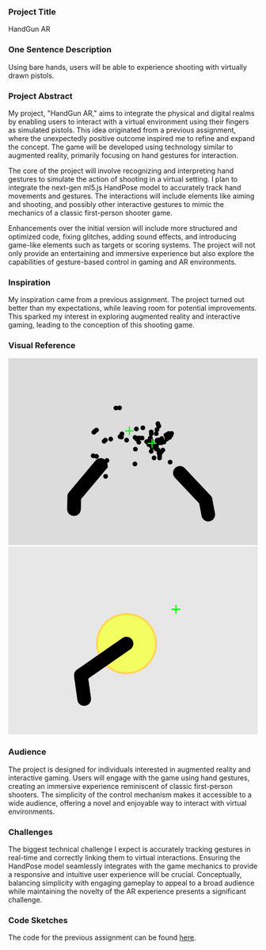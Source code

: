 ### Project Title

HandGun AR

### One Sentence Description

Using bare hands, users will be able to experience shooting with virtually drawn pistols.

### Project Abstract

My project, "HandGun AR," aims to integrate the physical and digital realms by enabling users to interact with a virtual environment using their fingers as simulated pistols. This idea originated from a previous assignment, where the unexpectedly positive outcome inspired me to refine and expand the concept. The game will be developed using technology similar to augmented reality, primarily focusing on hand gestures for interaction.

The core of the project will involve recognizing and interpreting hand gestures to simulate the action of shooting in a virtual setting. I plan to integrate the next-gen ml5.js HandPose model to accurately track hand movements and gestures. The interactions will include elements like aiming and shooting, and possibly other interactive gestures to mimic the mechanics of a classic first-person shooter game.

Enhancements over the initial version will include more structured and optimized code, fixing glitches, adding sound effects, and introducing game-like elements such as targets or scoring systems. The project will not only provide an entertaining and immersive experience but also explore the capabilities of gesture-based control in gaming and AR environments.

### Inspiration

My inspiration came from a previous assignment. The project turned out better than my expectations, while leaving room for potential improvements. This sparked my interest in exploring augmented reality and interactive gaming, leading to the conception of this shooting game.

### Visual Reference

<img src="./0.png" width="600px"/>
<img src="./1.png" width="600px"/>

### Audience

The project is designed for individuals interested in augmented reality and interactive gaming. Users will engage with the game using hand gestures, creating an immersive experience reminiscent of classic first-person shooters. The simplicity of the control mechanism makes it accessible to a wide audience, offering a novel and enjoyable way to interact with virtual environments.

### Challenges

The biggest technical challenge I expect is accurately tracking gestures in real-time and correctly linking them to virtual interactions. Ensuring the HandPose model seamlessly integrates with the game mechanics to provide a responsive and intuitive user experience will be crucial. Conceptually, balancing simplicity with engaging gameplay to appeal to a broad audience while maintaining the novelty of the AR experience presents a significant challenge.

### Code Sketches

The code for the previous assignment can be found [here](https://editor.p5js.org/ob2sd/sketches/zRwrnbjKK).

